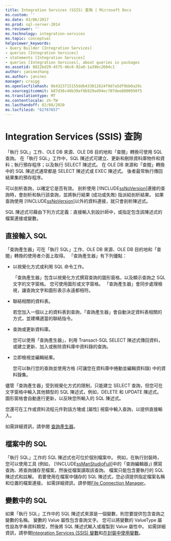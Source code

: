 ```yaml
---
title: Integration Services (SSIS) 查詢 | Microsoft Docs
ms.custom: ''
ms.date: 03/06/2017
ms.prod: sql-server-2014
ms.reviewer: ''
ms.technology: integration-services
ms.topic: conceptual
helpviewer_keywords:
- Query Builder [Integration Services]
- queries [Integration Services]
- statements [Integration Services]
- queries [Integration Services], about queries in packages
ms.assetid: 8822bd29-4575-46c8-92a0-1a39bc2604c1
author: janinezhang
ms.author: janinez
manager: craigg
ms.openlocfilehash: 0b4323715155ddb433012624f9d7a5df9bb0a29c
ms.sourcegitcommit: b87d36c46b39af8b929ad94ec707dee8800950f5
ms.translationtype: MT
ms.contentlocale: zh-TW
ms.lasthandoff: 02/08/2020
ms.locfileid: "62767657"
---
```

# <a name="integration-services-ssis-queries"></a>Integration Services (SSIS) 查詢
  「執行 SQL」工作、OLE DB 來源、OLE DB 目的地和「查閱」轉換可使用 SQL 查詢。 在「執行 SQL」工作中，SQL 陳述式可建立、更新和刪除資料庫物件和資料；執行預存程序；以及執行 SELECT 陳述式。 在 OLE DB 來源和「查閱」轉換中的 SQL 陳述式通常都是 SELECT 陳述式或 EXEC 陳述式。 後者最常執行傳回結果集的預存程序。  
  
 可以剖析查詢，以確定它是否有效。 剖析使用 [!INCLUDE[ssNoVersion](../includes/ssnoversion-md.md)]連接的查詢時，會剖析和執行該查詢，並將執行結果 (成功或失敗) 指派給剖析結果。 如果查詢使用 [!INCLUDE[ssNoVersion](../includes/ssnoversion-md.md)]以外的資料連接，就只會剖析陳述式。  
  
 SQL 陳述式可藉由下列方式定義：直接輸入到設計師中，或指定包含該陳述式的檔案連接或變數。  
  
## <a name="direct-input-sql"></a>直接輸入 SQL  
 「查詢產生器」可在「執行 SQL」工作、OLE DB 來源、OLE DB 目的地和「查閱」轉換的使用者介面上取得。 「查詢產生器」有下列優點：  
  
-   以視覺化方式或利用 SQL 命令工作。  
  
     「查詢產生器」包含以視覺化方式撰寫查詢的圖形窗格，以及顯示查詢之 SQL 文字的文字窗格。 您可使用圖形或文字窗格。 「查詢產生器」會同步處理檢視，讓查詢文字和圖形表示永遠都相符。  
  
-   聯結相關的資料表。  
  
     若您加入一個以上的資料表到查詢，「查詢產生器」會自動決定資料表相關的方式，並建構適當的聯結指令。  
  
-   查詢或更新資料庫。  
  
     您可以使用「查詢產生器」，利用 Transact-SQL SELECT 陳述式傳回資料，或建立更新、加入或刪除資料庫中資料錄的查詢。  
  
-   立即檢視並編輯結果。  
  
     您可以執行您的查詢並使用方格 (可讓您在資料庫中捲動並編輯資料錄) 中的資料錄集。  
  
 儘管「查詢產生器」受到視覺化方式的限制，只能建立 SELECT 查詢，但您可在文字窗格中輸入其他類型的 SQL 陳述式，例如，DELETE 和 UPDATE 陳述式。 圖形窗格會自動進行更新，以反映您所輸入的 SQL 陳述式。  
  
 您還可在工作或資料流程元件對話方塊或 [屬性] 視窗中輸入查詢，以提供直接輸入。  
  
 如需詳細資訊，請參閱 [查詢產生器](../../2014/integration-services/query-builder.md)。  
  
## <a name="sql-in-files"></a>檔案中的 SQL  
 「執行 SQL」工作的 SQL 陳述式也可位於個別檔案中。 例如，在執行封裝時，您可以使用工具 (例如， [!INCLUDE[ssManStudioFull](../includes/ssmanstudiofull-md.md)]中的「查詢編輯器」) 撰寫查詢、將查詢儲存至檔案，然後從檔案讀取該查詢。 檔案只能包含要執行的 SQL 陳述式和註解。 若要使用在檔案中儲存的 SQL 陳述式，您必須提供指定檔案名稱和位置的檔案連接。 如需詳細資訊，請參閱[File Connection Manager](connection-manager/file-connection-manager.md)。  
  
## <a name="sql-in-variables"></a>變數中的 SQL  
 如果「執行 SQL」工作中的 SQL 陳述式來源是一個變數，則您要提供包含查詢之變數的名稱。 變數的 Value 屬性包含查詢文字。 您可以將變數的 ValueType 屬性設為字串資料類型，然後將 SQL 陳述式輸入或複製到 Value 屬性中。 如需詳細資訊，請參閱[Integration Services &#40;SSIS&#41; 變數](integration-services-ssis-variables.md)和[在封裝中使用變數](../../2014/integration-services/use-variables-in-packages.md)。  
  
  
